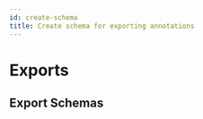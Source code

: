```yaml
---
id: create-schema
title: Create schema for exporting annotations
---
```


<CenteredImage src="exports.png" width="40%" />

# Exports

## Export Schemas
